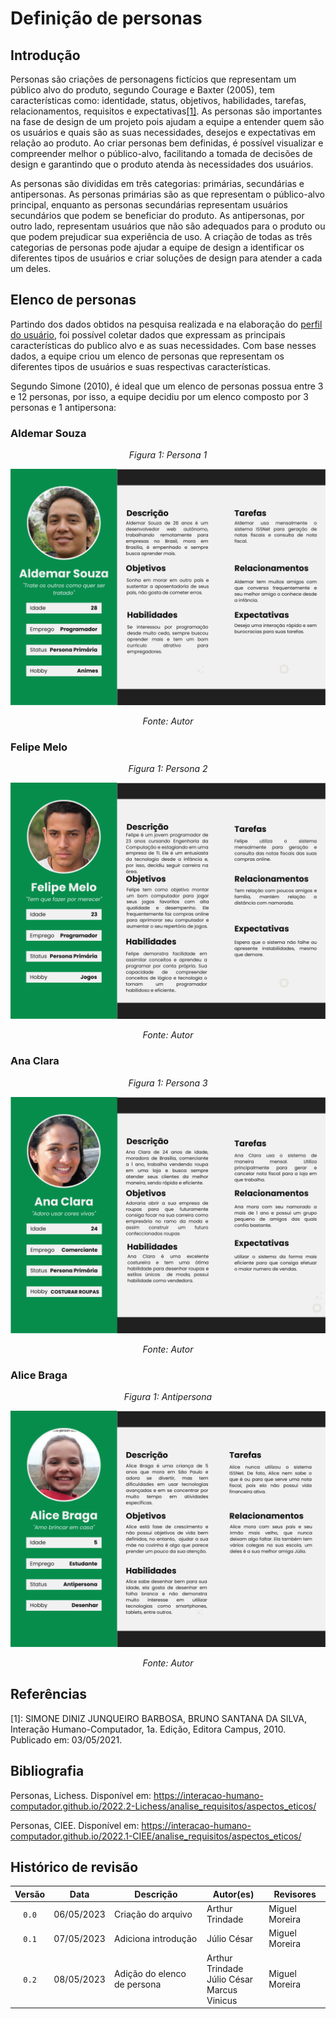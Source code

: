 # Definição de personas
## Introdução
Personas são criações de personagens fictícios que representam um público alvo do produto, segundo Courage e Baxter (2005), tem características como: identidade, status, objetivos, habilidades, tarefas, relacionamentos, requisitos e expectativas<a href="#simone">[1]</a>. 
As personas são importantes na fase de design de um projeto pois ajudam a equipe a entender quem são os usuários e quais são as suas necessidades, desejos e expectativas em relação ao produto. Ao criar personas bem definidas, é possível visualizar e compreender melhor o público-alvo, facilitando a tomada de decisões de design e garantindo que o produto atenda às necessidades dos usuários.

As personas são divididas em três categorias: primárias, secundárias e antipersonas. As personas primárias são as que representam o público-alvo principal, enquanto as personas secundárias representam usuários secundários que podem se beneficiar do produto. As antipersonas, por outro lado, representam usuários que não são adequados para o produto ou que podem prejudicar sua experiência de uso. A criação de todas as três categorias de personas pode ajudar a equipe de design a identificar os diferentes tipos de usuários e criar soluções de design para atender a cada um deles.

## Elenco de personas
Partindo dos dados obtidos na pesquisa realizada e na elaboração do [perfil do usuário](./perfil_de_usuario.md), foi possível coletar dados que expressam as principais características do publico alvo e as suas necessidades. Com base nesses dados, a equipe criou um elenco de personas que representam os diferentes tipos de usuários e suas respectivas características.

Segundo Simone (2010), é ideal que um elenco de personas possua entre 3 e 12 personas, por isso, a equipe decidiu por um elenco composto por 3 personas e 1 antipersona:

### Aldemar Souza
<center>

*Figura 1: Persona 1*

![Ciclo de Vida Mayhew](../img/persona_1.png)

*Fonte: Autor*
</center>

### Felipe Melo
<center>

*Figura 1: Persona 2*

![Ciclo de Vida Mayhew](../img/persona_2.png)

*Fonte: Autor*
</center>

### Ana Clara
<center>

*Figura 1: Persona 3*

![Ciclo de Vida Mayhew](../img/persona_3.png)

*Fonte: Autor*
</center>

### Alice Braga
<center>

*Figura 1: Antipersona*

![Ciclo de Vida Mayhew](../img/Antipersona.png)

*Fonte: Autor*
</center>

## Referências
<span id="simone">[1]: SIMONE DINIZ JUNQUEIRO BARBOSA, BRUNO SANTANA DA SILVA, Interação Humano-Computador, 1a.
Edição, Editora Campus, 2010. Publicado em: 03/05/2021.</span>

## Bibliografia
Personas, Lichess. Disponível em:  <https://interacao-humano-computador.github.io/2022.2-Lichess/analise_requisitos/aspectos_eticos/>

Personas, CIEE. Disponível em:  <https://interacao-humano-computador.github.io/2022.1-CIEE/analise_requisitos/aspectos_eticos/>

## Histórico de revisão

| Versão     | Data        | Descrição            | Autor(es)                          | Revisores  |
| :--------: | :---------: | -------------------- | ---------------------------------- | ---------- |
| `0.0`      |  06/05/2023 | Criação do arquivo   | Arthur Trindade                | Miguel Moreira |
| `0.1`      |  07/05/2023 | Adiciona introdução  | Júlio César                    | Miguel Moreira |
| `0.2`      |  08/05/2023 | Adição do elenco de persona  | Arthur Trindade<br>Júlio César<br>Marcus Vinicus | Miguel Moreira |
